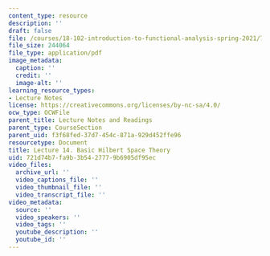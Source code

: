 ```yaml
---
content_type: resource
description: ''
draft: false
file: /courses/18-102-introduction-to-functional-analysis-spring-2021/721d74b7fa9b3b5427779b6905df95ec_MIT18_102s21_lec14.pdf
file_size: 244064
file_type: application/pdf
image_metadata:
  caption: ''
  credit: ''
  image-alt: ''
learning_resource_types:
- Lecture Notes
license: https://creativecommons.org/licenses/by-nc-sa/4.0/
ocw_type: OCWFile
parent_title: Lecture Notes and Readings
parent_type: CourseSection
parent_uid: f3f68fed-37d7-454c-871a-929d452ffe96
resourcetype: Document
title: Lecture 14. Basic Hilbert Space Theory
uid: 721d74b7-fa9b-3b54-2777-9b6905df95ec
video_files:
  archive_url: ''
  video_captions_file: ''
  video_thumbnail_file: ''
  video_transcript_file: ''
video_metadata:
  source: ''
  video_speakers: ''
  video_tags: ''
  youtube_description: ''
  youtube_id: ''
---
```

